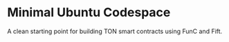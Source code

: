 # Minimal Ubuntu Codespace

A clean starting point for building TON smart contracts using FunC and Fift.
